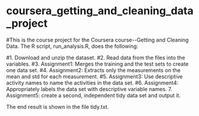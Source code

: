 # coursera_getting_and_cleaning_data_project
#This is the course project for the Coursera course--Getting and Cleaning Data. The R script, run_analysis.R, does the following:

#1. Download and unzip the dataset.
#2. Read data from the files into the variables.
#3. Assignment1: Merges the training and the test sets to create one data set.
#4. Assignment2: Extracts only the measurements on the mean and std for each measurement.
#5. Assignment3: Use descriptive activity names to name the activities in the data set.
#6. Assignment4: Appropriately labels the data set with descriptive variable names.
7. Assignment5: create a second, independent tidy data set and output it.

The end result is shown in the file tidy.txt.
